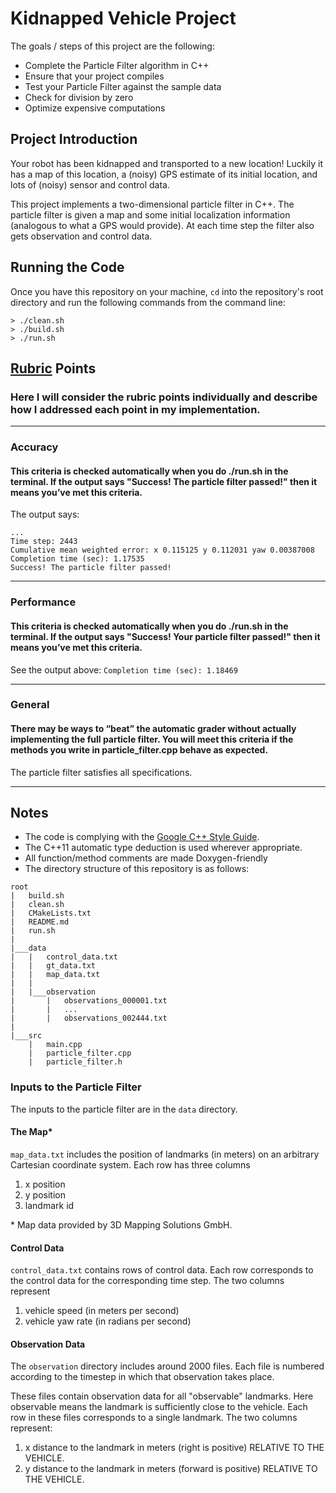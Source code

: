 # Kidnapped Vehicle Project

The goals / steps of this project are the following:

* Complete the Particle Filter algorithm in C++
* Ensure that your project compiles
* Test your Particle Filter against the sample data
* Check for division by zero
* Optimize expensive computations

## Project Introduction
Your robot has been kidnapped and transported to a new location! Luckily it has a map of this location, a (noisy) GPS estimate of its initial location, and lots of (noisy) sensor and control data.

This project implements a two-dimensional particle filter in C++. The particle filter is given a map and some initial localization information (analogous to what a GPS would provide). At each time step the filter also gets observation and control data. 

## Running the Code
Once you have this repository on your machine, `cd` into the repository's root directory and run the following commands from the command line:

```
> ./clean.sh
> ./build.sh
> ./run.sh
```


## [Rubric](https://review.udacity.com/#!/rubrics/747/view) Points
### Here I will consider the rubric points individually and describe how I addressed each point in my implementation.

---
### Accuracy
#### This criteria is checked automatically when you do ./run.sh in the terminal. If the output says "Success! The particle filter passed!" then it means you’ve met this criteria.

The output says:
```
...
Time step: 2443
Cumulative mean weighted error: x 0.115125 y 0.112031 yaw 0.00387008
Completion time (sec): 1.17535
Success! The particle filter passed!
```

---
### Performance
#### This criteria is checked automatically when you do ./run.sh in the terminal. If the output says "Success! Your particle filter passed!" then it means you’ve met this criteria.

See the output above: `Completion time (sec): 1.18469`

---
### General
#### There may be ways to “beat” the automatic grader without actually implementing the full particle filter. You will meet this criteria if the methods you write in particle_filter.cpp behave as expected.

The particle filter satisfies all specifications.

---
## Notes

* The code is complying with the [Google C++ Style Guide](https://google.github.io/styleguide/cppguide.html).
* The C++11 automatic type deduction is used wherever appropriate.
* All function/method comments are made Doxygen-friendly
* The directory structure of this repository is as follows:
```
root
|   build.sh
|   clean.sh
|   CMakeLists.txt
|   README.md
|   run.sh
|
|___data
|   |   control_data.txt
|   |   gt_data.txt
|   |   map_data.txt
|   |
|   |___observation
|       |   observations_000001.txt
|       |   ... 
|       |   observations_002444.txt
|   
|___src
    |   main.cpp
    |   particle_filter.cpp
    |   particle_filter.h
```

### Inputs to the Particle Filter
The inputs to the particle filter are in the `data` directory. 

#### The Map*
`map_data.txt` includes the position of landmarks (in meters) on an arbitrary Cartesian coordinate system. Each row has three columns
1. x position
2. y position
3. landmark id

\* Map data provided by 3D Mapping Solutions GmbH.


#### Control Data
`control_data.txt` contains rows of control data. Each row corresponds to the control data for the corresponding time step. The two columns represent
1. vehicle speed (in meters per second)
2. vehicle yaw rate (in radians per second)

#### Observation Data
The `observation` directory includes around 2000 files. Each file is numbered according to the timestep in which that observation takes place. 

These files contain observation data for all "observable" landmarks. Here observable means the landmark is sufficiently close to the vehicle. Each row in these files corresponds to a single landmark. The two columns represent:
1. x distance to the landmark in meters (right is positive) RELATIVE TO THE VEHICLE. 
2. y distance to the landmark in meters (forward is positive) RELATIVE TO THE VEHICLE.
